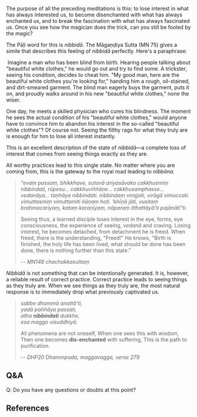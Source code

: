 The purpose of all the preceding meditations is this: to lose interest in what has always interested us, to become disenchanted with what has always enchanted us, and to break the fascination with what has always fascinated us. Once you see how the magician does the trick, can you still be fooled by the magic?

The Pāḷi word for this is *nibbidā*. The Māgaṇḍiya Sutta (MN 75) gives a simile that describes this feeling of *nibbidā* perfectly. Here's a paraphrase:

 Imagine a man who has been blind from birth. Hearing people talking about "beautiful white clothes," he would go out and try to find some. A trickster, seeing his condition, decides to cheat him. "My good man, here are the beautiful white clothes you're looking for," handing him a rough, oil-stained, and dirt-smeared garment. The blind man eagerly buys the garment, puts it on, and proudly walks around in his new "beautiful white clothes," none the wiser.

 One day, he meets a skilled physician who cures his blindness. The moment he sees the actual condition of his "beautiful white clothes," would anyone have to convince him to abandon his interest in the so-called "beautiful white clothes"? Of course not. Seeing the filthy rags for what they truly are is enough for him to lose all interest instantly.

This is an excellent description of the state of *nibbidā*—a complete loss of interest that comes from seeing things exactly as they are.

All worthy practices lead to this single state. No matter where you are coming from, this is the gateway to the royal road leading to *nibbāna*.

> *"evaṃ passaṃ, bhikkhave, sutavā ariyasāvako cakkhusmiṃ nibbindati, rūpesu... cakkhuviññāṇe... cakkhusamphasse... vedanāya... taṇhāya nibbindati. nibbindaṃ virajjati, virāgā vimuccati. vimuttasmiṃ vimuttamiti ñāṇaṃ hoti. ‘khīṇā jāti, vusitaṃ brahmacariyaṃ, kataṃ karaṇīyaṃ, nāparaṃ itthattāyā’ti pajānātī"ti.*
> 
> Seeing thus, a learned disciple loses interest in the eye, forms, eye consciousness, the experience of seeing, *vedanā* and craving. Losing interest, he becomes detached, from detachment he is freed. When freed, there is the understanding, "Freed!" He knows, "Birth is finished, the holy life has been lived, what should be done has been done, there is nothing further than this state."
> 
> -- *MN148 chachakkasuttaṃ*

*Nibbidā* is not something that can be intentionally generated. It is, however, a reliable result of correct practice. Correct practice leads to seeing things as they truly are. When we see things as they truly are, the most natural response is to immediately drop what previously captivated us. 

> *sabbe dhammā anattā'ti,*  
> *yadā paññāya passati,*  
> *atha **nibbindati** dukkhe,*    
> *esa maggo visuddhiyā.*  
> 
> All phenomena are not oneself,
> When one sees this with wisdom,
> Then one becomes **dis-enchanted** with suffering,
> This is the path to purification.
> 
> -- *DHP20 Dhammpada, maggavagga, verse 279*


## Q&A

Q: Do you have any questions or doubts at this point?

## References

